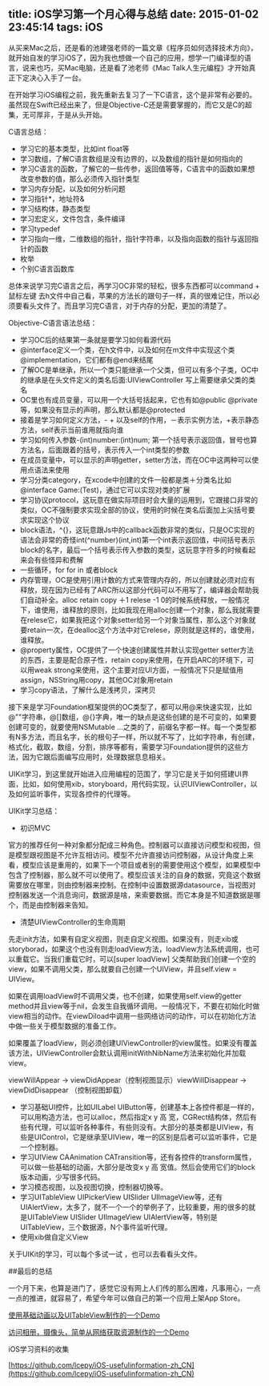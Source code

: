 title: iOS学习第一个月心得与总结
date: 2015-01-02 23:45:14
tags: iOS
---

从买来Mac之后，还是看的池建强老师的一篇文章《程序员如何选择技术方向》，就开始自发的学习iOS了，因为我也想做一个自己的应用，想学一门编译型的语言，说来也巧，买Mac电脑，还是看了池老师《Mac Talk人生元编程》才开始真正下定决心入手了一台。

在开始学习iOS编程之前，我先重新去复习了一下C语言，这个是非常有必要的。虽然现在Swift已经出来了，但是Objective-C还是需要掌握的，而它又是C的超集，无可厚非，于是从头开始。

C语言总结：

* 学习它的基本类型，比如int float等
* 学习数组，了解C语言数组是没有边界的，以及数组的指针是如何指向的
* 学习C语言的函数，了解它的一些传参，返回值等等，C语言中的函数如果想改变参数的值，那么必须传入指针类型
* 学习内存分配，以及如何分析问题
* 学习指针*，地址符&
* 学习结构体，静态类型
* 学习宏定义，文件包含，条件编译
* 学习typedef
* 学习指向一维，二维数组的指针，指针字符串，以及指向函数的指针与返回指针的函数
* 枚举
* 个别C语言函数库

总体来说学习完C语言之后，再学习OC非常的轻松，很多东西都可以command + 鼠标左键 去h文件中自己看，苹果的方法长的跟句子一样，真的很难记住，所以必须要看头文件了。而且学习完C语言，对于内存的分配，更加的清楚了。

Objective-C语言语法总结：

* 学习OC后的结果第一条就是要学习如何看源代码
* @interface定义一个类，在h文件中，以及如何在m文件中实现这个类@implementation，它们都有@end来结尾
* 了解OC是单继承，所以一个类只能继承一个父类，但可以有多个子类，OC中的继承是在头文件定义的类名后面:UIViewController 写上需要继承父类的类名
* OC里也有成员变量，可以用一个大括号括起来，它也有如@public @private等，如果没有显示的声明，那么默认都是@protected
* 接着是学习如何定义方法，- + 以及self的作用，－表示实例方法，+表示静态方法，self表示当前谁用就指向谁
* 学习如何传入参数-(int)number:(int)num; 第一个括号表示返回值，冒号也算方法名，后面跟着的括号，表示传入一个int类型的参数
* 在成员变量中，可以显示的声明getter，setter方法，而在OC中这两种可以使用点语法来使用
* 学习分类category，在xcode中创建的文件一般都是类＋分类名比如@interface Game:(Test)，通过它可以实现对类的扩展
* 学习协议protocol，这玩意在做实际项目时会大量的运用到，它跟接口非常的类似，OC不强制要求实现全部的协议，使用的时候在类名后面加上尖括号<xxxDelegate>要求实现这个协议
* block语法，^{}，这玩意跟Js中的callback函数非常的类似，只是OC实现的语法会非常的奇怪int(^number)(int,int)第一个int表示返回值，中间括号表示block的名字，最后一个括号表示传入参数的类型，这玩意字符多的时候看起来会有些怪异和费解
* 一些循环，for for in 或者block
* 内存管理，OC是使用引用计数的方式来管理内存的，所以创建就必须对应有释放，现在因为已经有了ARC所以这部分代码可以不用写了，编译器会帮助我们自动补全。alloc retain copy ＋1 relese -1 0的时候系统释放，一般情况下，谁使用，谁释放的原则，比如我现在用alloc创建一个对象，那么我就需要在relese它，如果我把这个对象setter给另一个对象当属性，那么这个对象就要retain一次，在dealloc这个方法中对它relese，原则就是这样的，谁使用，谁释放。
* @property属性，OC提供了一个快速创建属性并默认实现getter setter方法的东西，主要是配合原子性，retain copy来使用，在开启ARC的环境下，可以用weak strong来使用，这个主要对应UI方面，一般情况下只是赋值用assign，NSString用copy，其他OC对象用retain
* 学习copy语法，了解什么是浅拷贝，深拷贝

<!--more-->

接下来是学习Foundation框架提供的OC类型了，都可以用@来快速实现，比如@""字符串，@[]数组，@{}字典，唯一的缺点是这些创建的是不可变的，如果要创建可变的，就要使用NSMutable ...之类的了，前缀名字都一样。每一个类型都有N多方法，而且名字，长的根句子一样，所以就不写了，比如字符串，有创建，格式化，截取，数组，分割，排序等都有，需要学习Foundation提供的这些方法，因为它跟后面编写应用时，处理数据息息相关。

UIKit学习，到这里就开始进入应用编程的范围了，学习它是关于如何搭建UI界面，比如，如何使用xib，storyboard，用代码实现，认识UIViewController，以及如何监听事件，实现各控件的代理等。

UIKit学习总结：

* 初识MVC

官方的推荐任何一种对象都分配成三种角色。控制器可以直接访问模型和视图，但是模型跟视图是不允许互相访问。模型不允许直接访问控制器，从设计角度上来看，模型应该是重用的，如果下一个项目或者别的需要使用这个模型，如果模型中包含了控制器，那么就不可以使用了。模型应该关注的自身的数据，究竟这个数据需要放在哪里，则由控制器来控制。在控制中设置数据源datasource，当视图对控制器发送一个消息询问，数据源是啥，来索要数据。而它本身是不知道数据是哪个，而是由控制器来告知。

* 清楚UIViewController的生命周期

先走init方法，如果有自定义视图，则走自定义视图。如果没有，则走xib或storyborad，如果这个也没有则走loadView方法，loadView方法系统调用，也可以重载它。当我们重载它时，可以[super loadView] 父类帮助我们创建一个空的view，如果不调用父类，那么就要自己创建一个UIView，并且self.view = UIView。

如果在调用loadView时不调用父类，也不创建，如果使用self.view的getter method并且view等于nil，会发生自我循环调用。一般情况下，不要在初始化时做view相当的动作。在viewDiload中调用一些网络访问的动作，可以在初始化方法中做一些关于模型数据的准备工作。

如果覆盖了loadView，则必须创建UIViewController的view属性。如果没有覆盖该方法，UIViewController会默认调用initWithNibName方法来初始化并加载view。

viewWillAppear -> viewDidAppear（控制视图显示）viewWillDisappear -> viewDidDisappear （控制视图卸载）

* 学习基础UI控件，比如UILabel UIButton等，创建基本上各控件都是一样的，可以用构造方法，也可以alloc，然后指定x y 高 宽，CGRect结构体，然后有些有代理，可以监听各种事件，有些则没有。大部分的基类都是UIView，有些是UIControl，它是继承至UIView，唯一的区别是后者可以监听事件，它是一个控制器。
* 学习UIView CAAnimation CATransition等，还有各控件的transform属性，可以做一些基础的动画，大部分是改变x y 高 宽值。然后会使用它们的block版本动画，少写很多代码。
* 学习模态视图，以及视图切换，控制器切换等。
* 学习UITableView UIPickerView UISlider UIImageView等，还有UIAlertView，太多了，就不一个一个的举例子了，比较重要，用的很多的就是UITableView UISlider UIImageView UIAlertView等，特别是UITableView，三个数据源，N个事件监听代理。
* 使用xib做自定义View

关于UIKit的学习，可以每个多试一试 ，也可以去看看头文件。

##最后的总结

一个月下来，也算是进门了，感觉它没有网上人们传的那么困难，凡事用心，一点一点的推进，就容易了，希望今年可以做自己的第一个应用上架App Store。

[使用基础动画以及UITableView制作的一个Demo](https://github.com/lcepy/LearnObjective-C/tree/master/UseHMGLTransitionsAnimations)

[访问相册，摄像头，简单从网络获取资源制作的一个Demo](https://github.com/lcepy/LearnObjective-C/tree/master/HttpImageAndPho)

iOS学习资料的收集

[https://github.com/lcepy/iOS-usefulinformation-zh_CN](https://github.com/lcepy/iOS-usefulinformation-zh_CN)